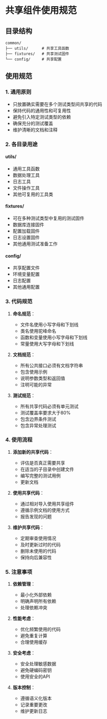 # 共享组件使用规范

## 目录结构

```
common/
├── utils/      # 共享工具函数
├── fixtures/   # 共享测试固件
└── config/     # 共享配置
```

## 使用规范

### 1. 通用原则

- 只放置确实需要在多个测试类型间共享的代码
- 保持代码的通用性和可复用性
- 避免引入特定测试类型的依赖
- 确保充分的测试覆盖
- 维护清晰的文档和注释

### 2. 各目录用途

#### utils/
- 通用工具函数
- 数据处理工具
- 日志工具
- 文件操作工具
- 其他可复用的工具类

#### fixtures/
- 可在多种测试类型中复用的测试固件
- 数据库连接固件
- 配置加载固件
- 日志设置固件
- 其他通用测试准备工作

#### config/
- 共享配置文件
- 环境变量配置
- 日志配置
- 其他通用配置

### 3. 代码规范

1. **命名规范**：
   - 文件名使用小写字母和下划线
   - 类名使用驼峰命名
   - 函数和变量使用小写字母和下划线
   - 常量使用大写字母和下划线

2. **文档规范**：
   - 所有公共接口必须有文档字符串
   - 包含使用示例
   - 说明参数类型和返回值
   - 注明可能的异常

3. **测试规范**：
   - 所有共享代码必须有单元测试
   - 测试覆盖率要求大于80%
   - 包含边界条件测试
   - 包含异常处理测试

### 4. 使用流程

1. **添加新的共享代码**：
   - 评估是否真正需要共享
   - 在适当的子目录中创建文件
   - 编写完整的测试用例
   - 更新文档

2. **使用共享代码**：
   - 通过相对导入使用共享组件
   - 遵循示例文档的使用方式
   - 报告发现的问题

3. **维护共享代码**：
   - 定期审查使用情况
   - 及时更新过时的代码
   - 删除未使用的代码
   - 保持向后兼容性

### 5. 注意事项

1. **依赖管理**：
   - 最小化外部依赖
   - 明确声明所有依赖
   - 处理依赖冲突

2. **性能考虑**：
   - 优化频繁使用的代码
   - 避免重复计算
   - 合理使用缓存

3. **安全考虑**：
   - 安全处理敏感数据
   - 避免硬编码密钥
   - 使用安全的API

4. **版本控制**：
   - 遵循语义化版本
   - 记录重要更改
   - 维护更新日志 